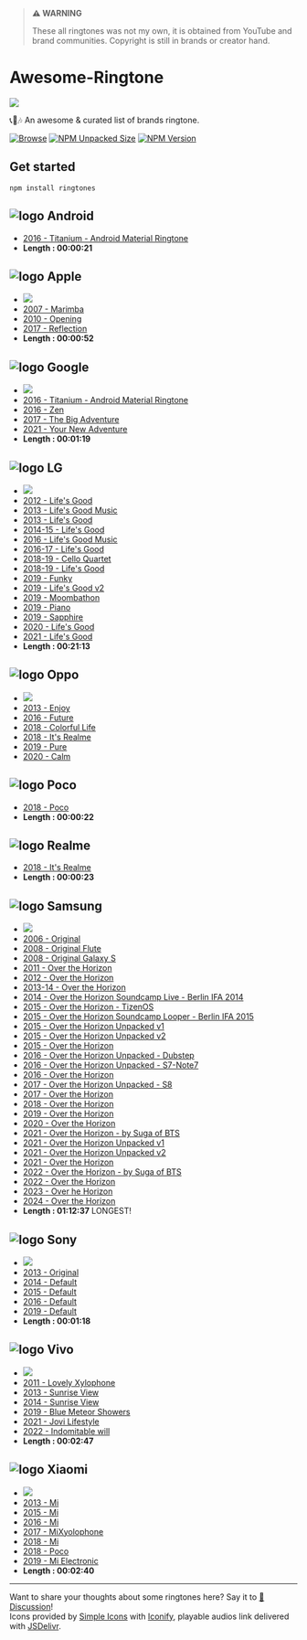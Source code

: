 > **⚠️ WARNING**
> 
> These all ringtones was not my own, it is obtained from YouTube and brand communities. Copyright is still in brands or creator hand.

# Awesome-Ringtone

![](https://awesome.re/badge.svg)

📞📲🎶 An awesome & curated list of brands ringtone.  

[![Browse](https://img.shields.io/badge/%F0%9F%93%82%F0%9F%8E%B6%20Browse%20ringtones-ececec?style=for-the-badge)](https://github.com/LIGMATV/Awesome-Ringtone/tree/main/ringtones)
[![NPM Unpacked Size](https://img.shields.io/npm/unpacked-size/ringtones?style=for-the-badge&label=Download%20All)](https://github.com/LIGMATV/Awesome-Ringtone/archive/refs/heads/main.zip)
[![NPM Version](https://img.shields.io/npm/v/ringtones?style=for-the-badge&logo=npm&labelColor=red&color=black)](https://www.npmjs.com/package/ringtones)

## Get started
```
npm install ringtones
```

## ![logo](https://api.iconify.design/simple-icons:android.svg) Android
* [2016 - Titanium - Android Material Ringtone](https://cdn.jsdelivr.net/npm/ringtones/Google%20Pixel/2016%20-%20Titanium%20-%20Android%20Material%20Ringtone.mp3)
* **Length : 00:00:21**

## ![logo](https://api.iconify.design/simple-icons:apple.svg) Apple
* [![](https://img.shields.io/badge/%F0%9F%8E%B6%20Browse%20Apple%20Ringtones-ececec?style=for-the-badge)](https://github.com/LIGMATV/Awesome-Ringtone/tree/main/ringtones/Apple)  
* [2007 - Marimba](https://cdn.jsdelivr.net/npm/ringtones/Apple/2007%20-%20Marimba.mp3)
* [2010 - Opening](https://cdn.jsdelivr.net/npm/ringtones/Apple/2010%20-%20Opening.mp3)
* [2017 - Reflection](https://cdn.jsdelivr.net/npm/ringtones/Apple/2017%20-%20Reflection.mp3)
* **Length : 00:00:52**

## ![logo](https://api.iconify.design/simple-icons:google.svg) Google 
* [![](https://img.shields.io/badge/%F0%9F%8E%B6%20Browse%20Google%20Ringtones-ececec?style=for-the-badge)](https://github.com/LIGMATV/Awesome-Ringtone/tree/main/ringtones/Google%20Pixel)  
* [2016 - Titanium - Android Material Ringtone](https://cdn.jsdelivr.net/npm/ringtones/Google%20Pixel/2016%20-%20Titanium%20-%20Android%20Material%20Ringtone.mp3)
* [2016 - Zen](https://cdn.jsdelivr.net/npm/ringtones/Google%20Pixel/2016%20-%20Zen.mp3)
* [2017 - The Big Adventure](https://cdn.jsdelivr.net/npm/ringtones/Google%20Pixel/2017%20-%20The%20Big%20Adventure.mp3)
* [2021 - Your New Adventure](https://cdn.jsdelivr.net/npm/ringtones/Google%20Pixel/2021%20-%20Your%20New%20Adventure.mp3)
* **Length : 00:01:19**

## ![logo](https://api.iconify.design/simple-icons:lg.svg) LG
* [![](https://img.shields.io/badge/%F0%9F%8E%B6%20Browse%20LG%20Ringtones-ececec?style=for-the-badge)](https://github.com/LIGMATV/Awesome-Ringtone/tree/main/ringtones/LG)
* [2012 - Life's Good](https://cdn.jsdelivr.net/npm/ringtones/LG/2012%20-%20Life's%20Good.mp3)
* [2013 - Life's Good Music](https://cdn.jsdelivr.net/npm/ringtones/LG/2013%20-%20Life's%20Good%20Music.mp3)
* [2013 - Life's Good](https://cdn.jsdelivr.net/npm/ringtones/LG/2013%20-%20Life's%20Good.mp3)
* [2014-15 - Life's Good](https://cdn.jsdelivr.net/npm/ringtones/LG/2014-15%20-%20Life's%20Good.mp3)
* [2016 - Life's Good Music](https://cdn.jsdelivr.net/npm/ringtones/LG/2016%20-%20Life's%20Good%20Music.mp3)
* [2016-17 - Life's Good](https://cdn.jsdelivr.net/npm/ringtones/LG/2016-17%20-%20Life's%20Good.mp3)
* [2018-19 - Cello Quartet](https://cdn.jsdelivr.net/npm/ringtones/LG/2018-19%20-%20Cello%20Quartet.mp3)
* [2018-19 - Life's Good](https://cdn.jsdelivr.net/npm/ringtones/LG/2018-19%20-%20Life's%20Good.mp3)
* [2019 - Funky](https://cdn.jsdelivr.net/npm/ringtones/LG/2019%20-%20Funky.mp3)
* [2019 - Life's Good v2](https://cdn.jsdelivr.net/npm/ringtones/LG/2019%20-%20Life's%20Good%20v2.mp3)
* [2019 - Moombathon](https://cdn.jsdelivr.net/npm/ringtones/LG/2019%20-%20Moombathon.mp3)
* [2019 - Piano](https://cdn.jsdelivr.net/npm/ringtones/LG/2019%20-%20Piano.mp3)
* [2019 - Sapphire](https://cdn.jsdelivr.net/npm/ringtones/LG/2019%20-%20Sapphire.mp3)
* [2020 - Life's Good](https://cdn.jsdelivr.net/npm/ringtones/LG/2020%20-%20Life's%20Good.mp3)
* [2021 - Life's Good](https://cdn.jsdelivr.net/npm/ringtones/LG/2021%20-%20Life's%20Good.mp3)
* **Length : 00:21:13**

## ![logo](https://api.iconify.design/simple-icons:oppo.svg) Oppo
* [![](https://img.shields.io/badge/%F0%9F%8E%B6%20Browse%20Oppo%20Ringtones-ececec?style=for-the-badge)](https://github.com/LIGMATV/Awesome-Ringtone/tree/main/ringtones/Oppo)
* [2013 - Enjoy](https://cdn.jsdelivr.net/npm/ringtones/Oppo/2013%20-%20Enjoy.mp3)
* [2016 - Future](https://cdn.jsdelivr.net/npm/ringtones/Oppo/2016%20-%20Future.mp3)
* [2018 - Colorful Life](https://cdn.jsdelivr.net/npm/ringtones/Oppo/2018%20-%20Colorful%20Life.mp3)
* [2018 - It's Realme](https://cdn.jsdelivr.net/npm/ringtones/Oppo/2018%20-%20It's%20Realme.mp3)
* [2019 - Pure](https://cdn.jsdelivr.net/npm/ringtones/Oppo/2019%20-%20Pure.mp3)
* [2020 - Calm](https://cdn.jsdelivr.net/npm/ringtones/Oppo/2020%20-%20Calm.mp3)

## ![logo](https://api.iconify.design/simple-icons:xiaomi.svg) Poco
* [2018 - Poco](https://cdn.jsdelivr.net/npm/ringtones/Xiaomi/2018%20-%20Poco.mp3)
* **Length : 00:00:22**

## ![logo](https://api.iconify.design/simple-icons:oppo.svg) Realme
* [2018 - It's Realme](https://cdn.jsdelivr.net/npm/ringtones/Oppo/2018%20-%20It's%20Realme.mp3)
* **Length : 00:00:23**

## ![logo](https://api.iconify.design/simple-icons:samsung.svg) Samsung
* [![](https://img.shields.io/badge/%F0%9F%8E%B6%20Browse%20Samsung%20Ringtones-ececec?style=for-the-badge)](https://github.com/LIGMATV/Awesome-Ringtone/tree/main/ringtones/Samsung)  
* [2006 - Original](https://cdn.jsdelivr.net/npm/ringtones/Samsung/2006%20-%20Original.mp3)
* [2008 - Original Flute](https://cdn.jsdelivr.net/npm/ringtones/Samsung/2008%20-%20Original%20Flute.mp3)
* [2008 - Original Galaxy S](https://cdn.jsdelivr.net/npm/ringtones/Samsung/2008%20-%20Original%20Galaxy%20S.mp3)
* [2011 - Over the Horizon](https://cdn.jsdelivr.net/npm/ringtones/Samsung/2011%20-%20Over%20the%20Horizon.mp3)
* [2012 - Over the Horizon](https://cdn.jsdelivr.net/npm/ringtones/Samsung/2012%20-%20Over%20the%20Horizon.mp3)
* [2013-14 - Over the Horizon](https://cdn.jsdelivr.net/npm/ringtones/Samsung/2013-14%20-%20Over%20the%20Horizon.mp3)
* [2014 - Over the Horizon Soundcamp Live - Berlin IFA 2014](https://cdn.jsdelivr.net/npm/ringtones/Samsung/2014%20-%20Over%20the%20Horizon%20Soundcamp%20Live%20-%20Berlin%20IFA%202014.mp3)
* [2015 - Over the Horizon - TizenOS](https://cdn.jsdelivr.net/npm/ringtones/Samsung/2015%20-%20Over%20the%20Horizon%20-%20TizenOS.mp3)
* [2015 - Over the Horizon Soundcamp Looper - Berlin IFA 2015](https://cdn.jsdelivr.net/npm/ringtones/Samsung/2015%20-%20Over%20the%20Horizon%20Soundcamp%20Looper%20-%20Berlin%20IFA%202015.mp3)
* [2015 - Over the Horizon Unpacked v1](https://cdn.jsdelivr.net/npm/ringtones/Samsung/2015%20-%20Over%20the%20Horizon%20Unpacked%20v1.mp3)
* [2015 - Over the Horizon Unpacked v2](https://cdn.jsdelivr.net/npm/ringtones/Samsung/2015%20-%20Over%20the%20Horizon%20Unpacked%20v2.mp3)
* [2015 - Over the Horizon](https://cdn.jsdelivr.net/npm/ringtones/Samsung/2015%20-%20Over%20the%20Horizon.mp3)
* [2016 - Over the Horizon Unpacked - Dubstep](https://cdn.jsdelivr.net/npm/ringtones/Samsung/2016%20-%20Over%20the%20Horizon%20Unpacked%20-%20Dubstep.mp3)
* [2016 - Over the Horizon Unpacked - S7-Note7](https://cdn.jsdelivr.net/npm/ringtones/Samsung/2016%20-%20Over%20the%20Horizon%20Unpacked%20-%20S7-Note7.mp3)
* [2016 - Over the Horizon](https://cdn.jsdelivr.net/npm/ringtones/Samsung/2016%20-%20Over%20the%20Horizon.mp3)
* [2017 - Over the Horizon Unpacked - S8](https://cdn.jsdelivr.net/npm/ringtones/Samsung/2017%20-%20Over%20the%20Horizon%20Unpacked%20-%20S8.mp3)
* [2017 - Over the Horizon](https://cdn.jsdelivr.net/npm/ringtones/Samsung/2017%20-%20Over%20the%20Horizon.mp3)
* [2018 - Over the Horizon](https://cdn.jsdelivr.net/npm/ringtones/Samsung/2018%20-%20Over%20the%20Horizon.mp3)
* [2019 - Over the Horizon](https://cdn.jsdelivr.net/npm/ringtones/Samsung/2019%20-%20Over%20the%20Horizon.mp3)
* [2020 - Over the Horizon](https://cdn.jsdelivr.net/npm/ringtones/Samsung/2020%20-%20Over%20the%20Horizon.mp3)
* [2021 - Over the Horizon - by Suga of BTS](https://cdn.jsdelivr.net/npm/ringtones/Samsung/2021%20-%20Over%20the%20Horizon%20-%20by%20Suga%20of%20BTS.mp3)
* [2021 - Over the Horizon Unpacked v1](https://cdn.jsdelivr.net/npm/ringtones/Samsung/2021%20-%20Over%20the%20Horizon%20Unpacked%20v1.mp3)
* [2021 - Over the Horizon Unpacked v2](https://cdn.jsdelivr.net/npm/ringtones/Samsung/2021%20-%20Over%20the%20Horizon%20Unpacked%20v2.mp3)
* [2021 - Over the Horizon](https://cdn.jsdelivr.net/npm/ringtones/Samsung/2021%20-%20Over%20the%20Horizon.mp3)
* [2022 - Over the Horizon - by Suga of BTS](https://cdn.jsdelivr.net/npm/ringtones/Samsung/2022%20-%20Over%20the%20Horizon%20-%20by%20Suga%20of%20BTS.mp3)
* [2022 - Over the Horizon](https://cdn.jsdelivr.net/npm/ringtones/Samsung/2022%20-%20Over%20the%20Horizon.mp3)
* [2023 - Over he Horizon](https://cdn.jsdelivr.net/npm/ringtones/Samsung/2023%20-%20Over%20he%20Horizon.mp3)
* [2024 - Over the Horizon](https://cdn.jsdelivr.net/npm/ringtones/Samsung/2024%20-%20Over%20the%20Horizon.mp3)
* **Length : 01:12:37** LONGEST!

## ![logo](https://api.iconify.design/simple-icons:sony.svg) Sony
* [![](https://img.shields.io/badge/%F0%9F%8E%B6%20Browse%20Sony%20Ringtones-ececec?style=for-the-badge)](https://github.com/LIGMATV/Awesome-Ringtone/tree/main/ringtones/Sony)
* [2013 - Original](https://cdn.jsdelivr.net/npm/ringtones/Sony/2013%20-%20Original.mp3)
* [2014 - Default](https://cdn.jsdelivr.net/npm/ringtones/Sony/2014%20-%20Default.mp3)
* [2015 - Default](https://cdn.jsdelivr.net/npm/ringtones/Sony/2015%20-%20Default.mp3)
* [2016 - Default](https://cdn.jsdelivr.net/npm/ringtones/Sony/2016%20-%20Default.mp3)
* [2019 - Default](https://cdn.jsdelivr.net/npm/ringtones/Sony/2019%20-%20Default.mp3)
* **Length : 00:01:18**

## ![logo](https://api.iconify.design/simple-icons:vivo.svg) Vivo
* [![](https://img.shields.io/badge/%F0%9F%8E%B6%20Browse%20Vivo%20Ringtones-ececec?style=for-the-badge)](https://github.com/LIGMATV/Awesome-Ringtone/tree/main/ringtones/Vivo)
* [2011 - Lovely Xylophone](https://cdn.jsdelivr.net/npm/ringtones/Vivo/2011%20-%20Lovely%20Xylophone.mp3)
* [2013 - Sunrise View](https://cdn.jsdelivr.net/npm/ringtones/Vivo/2013%20-%20Sunrise%20View.mp3)
* [2014 - Sunrise View](https://cdn.jsdelivr.net/npm/ringtones/Vivo/2014%20-%20Sunrise%20View.mp3)
* [2019 - Blue Meteor Showers](https://cdn.jsdelivr.net/npm/ringtones/Vivo/2019%20-%20Blue%20Meteor%20Showers.mp3)
* [2021 - Jovi Lifestyle](https://cdn.jsdelivr.net/npm/ringtones/Vivo/2021%20-%20Jovi%20Lifestyle.mp3)
* [2022 - Indomitable will](https://cdn.jsdelivr.net/npm/ringtones/Vivo/2022%20-%20Indomitable%20will.mp3)
* **Length : 00:02:47**

## ![logo](https://api.iconify.design/simple-icons:xiaomi.svg) Xiaomi
* [![](https://img.shields.io/badge/%F0%9F%8E%B6%20Browse%20Xiaomi%20Ringtones-ececec?style=for-the-badge)](https://github.com/LIGMATV/Awesome-Ringtone/tree/main/ringtones/Xiaomi)
* [2013 - Mi](https://cdn.jsdelivr.net/npm/ringtones/Xiaomi/2013%20-%20Mi.mp3)
* [2015 - Mi](https://cdn.jsdelivr.net/npm/ringtones/Xiaomi/2015%20-%20Mi.mp3)
* [2016 - Mi](https://cdn.jsdelivr.net/npm/ringtones/Xiaomi/2016%20-%20Mi.mp3)
* [2017 - MiXyolophone](https://cdn.jsdelivr.net/npm/ringtones/Xiaomi/2017%20-%20MiXyolophone.mp3)
* [2018 - Mi](https://cdn.jsdelivr.net/npm/ringtones/Xiaomi/2018%20-%20Mi.mp3)
* [2018 - Poco](https://cdn.jsdelivr.net/npm/ringtones/Xiaomi/2018%20-%20Poco.mp3)
* [2019 - Mi Electronic](https://cdn.jsdelivr.net/npm/ringtones/Xiaomi/2019%20-%20Mi%20Electronic.mp3)
* **Length : 00:02:40**

---

Want to share your thoughts about some ringtones here? Say it to [💬 Discussion](https://github.com/LIGMATV/Awesome-Ringtone/discussions)!  
Icons provided by [Simple Icons](https://simpleicons.org/) with [Iconify](https://iconify.design/), playable audios link delivered with [JSDelivr](https://www.jsdelivr.com/).
